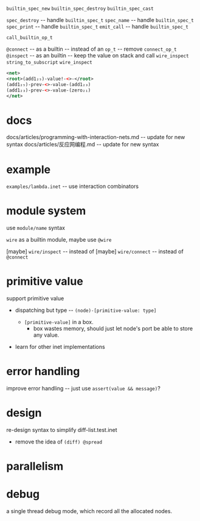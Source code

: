 `builtin_spec_new`
`builtin_spec_destroy`
`builtin_spec_cast`

`spec_destroy` -- handle `builtin_spec_t`
`spec_name` -- handle `builtin_spec_t`
`spec_print` -- handle `builtin_spec_t`
`emit_call` -- handle `builtin_spec_t`

`call_builtin_op_t`

`@connect` -- as a builtin -- instead of an `op_t` -- remove `connect_op_t`
`@inspect` -- as an builtin -- keep the value on stack and call `wire_inspect`
`string_to_subscript`
`wire_inspect`

```xml
<net>
<root>(add1₂₅)-value!-<>-</root>
(add1₂₅)-prev-<>-value-(add1₂₃)
(add1₂₃)-prev-<>-value-(zero₂₁)
</net>
```

# docs

docs/articles/programming-with-interaction-nets.md -- update for new syntax
docs/articles/反应网编程.md -- update for new syntax

# example

`examples/lambda.inet` -- use interaction combinators

# module system

use `module/name` syntax

`wire` as a builtin module, maybe use `@wire`

[maybe] `wire/inspect` -- instead of
[maybe] `wire/connect` -- instead of `@connect`

# primitive value

support primitive value

- dispatching but type -- `(node)-[primitive-value: type]`
  - `[primitive-value]` in a box.
    - box wastes memory, should just let node's port be able to store any value.

- learn for other inet implementations

# error handling

improve error handling -- just use `assert(value && message)`?

# design

re-design syntax to simplify diff-list.test.inet

- remove the idea of `(diff) @spread`

# parallelism

# debug

a single thread debug mode, which record all the allocated nodes.
